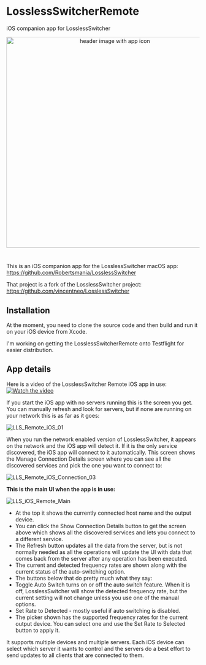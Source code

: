 # LosslessSwitcherRemote
iOS companion app for LosslessSwitcher
<p align="center">
  <img width="550" alt="header image with app icon" src="https://user-images.githubusercontent.com/23420208/164895903-1c95fe89-6198-433a-9100-8d9af32ca24f.png">

</p>

#  
This is an iOS companion app for the LosslessSwitcher macOS app:
https://github.com/Robertsmania/LosslessSwitcher

That project is a fork of the LosslessSwitcher project:
https://github.com/vincentneo/LosslessSwitcher

## Installation
At the moment, you need to clone the source code and then build and run it on your iOS device from Xcode.

I'm working on getting the LosslessSwitcherRemote onto Testflight for easier distribution.

## App details

Here is a video of the LosslessSwitcher Remote iOS app in use:
[![Watch the video](https://img.youtube.com/vi/wjMEUtEg41s/0.jpg)](https://youtu.be/wjMEUtEg41s)

If you start the iOS app with no servers running this is the screen you get.  You can manually refresh and look for servers, but if none are running on your network this is as far as it goes:

![LLS_Remote_iOS_01](https://user-images.githubusercontent.com/11642124/231374790-244ad537-3f7a-4162-b49b-a50f89f9fcf8.png)

When you run the network enabled version of LosslessSwitcher, it appears on the network and the iOS app will detect it.  If it is the only service discovered, the iOS app will connect to it automatically. This screen shows the Manage Connection Details screen where you can see all the discovered services and pick the one you want to connect to:

![LLS_Remote_iOS_Connection_03](https://user-images.githubusercontent.com/11642124/231379797-41d052b9-9809-4385-bc72-2cab677830b0.png)

**This is the main UI when the app is in use:** 

![LLS_iOS_Remote_Main](https://user-images.githubusercontent.com/11642124/231378233-5f01ad1e-b5bb-44f0-85bb-9c73eefb0d96.png)

- At the top it shows the currently connected host name and the output device.  
- You can click the Show Connection Details button to get the screen above which shows all the discovered services and lets you connect to a different service.  
- The Refresh button updates all the data from the server, but is not normally needed as all the operations will update the UI with data that comes back from the server after any operation has been executed.
- The current and detected frequency rates are shown along with the current status of the auto-switching option.
- The buttons below that do pretty much what they say:
- Toggle Auto Switch turns on or off the auto switch feature.  When it is off, LosslessSwitcher will show the detected frequency rate, but the current setting will not change unless you use one of the manual options.
- Set Rate to Detected - mostly useful if auto switching is disabled.
- The picker shown has the supported frequency rates for the current output device.  You can select one and use the Set Rate to Selected button to apply it.

It supports multiple devices and multiple servers.  Each iOS device can select which server it wants to control and the servers do a best effort to send updates to all clients that are connected to them.
